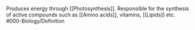 Produces energy through [[Photosynthesis]]. Responsible for the synthesis of active compounds such as [[Amino acids]], vitamins, [[Lipids]] etc.
#000-Biology/Definition 